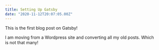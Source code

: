 ```yaml
---
title: Setting Up Gatsby
date: "2020-11-12T20:07:05.00Z"
---
```


This is the first blog post on Gatsby!

I am moving from a Wordpress site and converting all my old posts. Which is not that many!